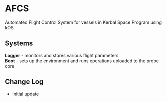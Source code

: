 # AFCS
Automated Flight Control System for vessels in Kerbal Space Program using kOS

## Systems
**Logger** - monitors and stores various flight parameters   
**Boot** - sets up the environment and runs operations uploaded to the probe core

## Change Log

- Initial update
